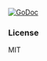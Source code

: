 
[![GoDoc][doc-img]][doc-url]

### License
MIT

[doc-img]: http://img.shields.io/badge/GoDoc-reference-blue.svg?style=flat-square
[doc-url]: http://godoc.org/github.com/pkg4go/mail
